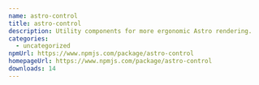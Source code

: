 ```yaml
---
name: astro-control
title: astro-control
description: Utility components for more ergonomic Astro rendering.
categories:
  - uncategorized
npmUrl: https://www.npmjs.com/package/astro-control
homepageUrl: https://www.npmjs.com/package/astro-control
downloads: 14
---
```

